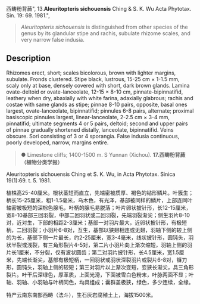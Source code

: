 西畴粉背蕨",
13.**Aleuritopteris sichouensis** Ching & S. K. Wu Acta Phytotax. Sin. 19: 69. 1981.",

> *Aleuritopteris sichouensis* is distinguished from other species of the genus by its glandular stipe and rachis, subulate rhizome scales, and very narrow false indusia.

## Description
Rhizomes erect, short; scales bicolorous, brown with lighter margins, subulate. Fronds clustered. Stipe black, lustrous, 15-25 cm × 1-1.5 mm, scaly only at base, densely covered with short, dark brown glands. Lamina ovate-deltoid or ovate-lanceolate, 12-15 × 8-10 cm, pinnate-bipinnatifid, leathery when dry, abaxially with white farina, adaxially glabrous; rachis and costae with same glands as stipe; pinnae 8-10 pairs, opposite, basal ones largest, ovate-lanceolate, bipinnatifid; pinnules 6-8 pairs, alternate; proximal basiscopic pinnules largest, linear-lanceolate, 2-2.5 cm × 3-4 mm, pinnatifid; ultimate segments 4 or 5 pairs, deltoid; second and upper pairs of pinnae gradually shortened distally, lanceolate, bipinnatifid. Veins obscure. Sori consisting of 3 or 4 sporangia. False indusia continuous, poorly developed, narrow, margins entire.

> ● Limestone cliffs; 1400-1500 m. S Yunnan (Xichou).
**17.西畴粉背蕨（植物分类学报）**

Aleuritopteris sichouensis Ching et S. K. Wu, in Acta Phytotax. Sinica 19(1):69. t. 5. 1981.

植株高25-40厘米。根状茎短而直立，先端密被质厚、褐色的钻形鳞片。叶簇生；柄长15-25厘米，粗1-1.5毫米，乌木色，有光泽，基部被同样的鳞片，上部连同叶轴密被极短的深棕色腺毛，叶柄的腺毛易脱落；叶片卵状披针形，长12-15厘米，宽8-10基部三回羽裂，中部二回羽状或二回羽裂，先端羽裂渐尖；侧生羽片8-10对，近对生，下部的相距2-3厘米；基部一对羽片最大，近卵状披针形，有极短柄，二回羽裂；小羽片6-8对，互生，基部以狭翅相连或无翅，羽轴下侧的较上侧的为长，基部下侧一片最长，约2-25厘米，宽3-4毫米，线状披针形，圆钝头，羽状半裂或浅裂，有三角形裂片4-5对，第二片小羽片向上渐次缩短，羽轴上侧的羽片长1厘米，不分裂，仅有波状圆齿；第二对羽片披针形，长4.5厘米，宽1.5厘米，先端长渐尖，基部有极短柄，一回羽状或羽状深裂羽片或裂片6-8对，镰刀形，圆钝头，羽轴上侧的较短；第三对羽片以上渐次变短，变狭长渐尖，具三角形裂片。叶干后深绿色，厚革质，上面光滑，下面被雪白色粉末，叶脉两面不显；叶轴、羽轴、小羽轴与叶柄同色，均具组成；囊群盖极狭，绿色，多少连续，全缘。

特产云南东南部西畴（法斗），生石灰岩腐殖土上，海拔1500米。
